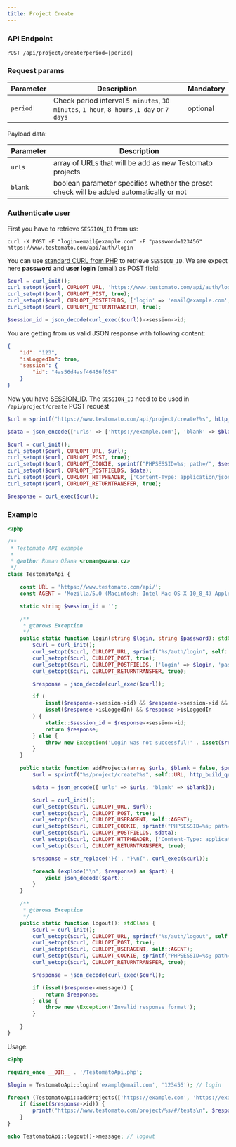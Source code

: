 ```yaml
---
title: Project Create
---
```


### API Endpoint

```text
POST /api/project/create?period=[period]
```

### Request params

| Parameter | Description | Mandatory |
| --------- | ------------ | -------- |
| `period`  | Check period interval `5 minutes`, `30 minutes`, `1 hour`, `8 hours` ,`1 day` or `7 days` | optional |

Payload data:

| Parameter | Description |
| --------- | ----------- |
| `urls` | array of URLs that will be add as new Testomato projects |  
| `blank` | boolean parameter specifies whether the preset check will be added automatically or not |

### Authenticate user

First you have to retrieve `SESSION_ID` from us:

```shell
curl -X POST -F "login=email@example.com" -F "password=123456" https://www.testomato.com/api/auth/login
```

You can use [standard CURL from PHP](http://php.net/manual/en/book.curl.php) to retrieve `SESSION_ID`. We are expect here **password** and **user login** (email) as POST field:

```php
$curl = curl_init();
curl_setopt($curl, CURLOPT_URL, 'https://www.testomato.com/api/auth/login');
curl_setopt($curl, CURLOPT_POST, true);
curl_setopt($curl, CURLOPT_POSTFIELDS, ['login' => 'email@example.com', 'password' => '123456']);
curl_setopt($curl, CURLOPT_RETURNTRANSFER, true);

$session_id = json_decode(curl_exec($curl))->session->id;
```

You are getting from us valid JSON response with following content:

```json
{
	"id": "123",
	"isLoggedIn": true,
	"session": {
		"id": "4as56d4asf46456f654"
	}
}
```

Now you have [SESSION_ID](http://php.net/manual/en/function.session-id.php). The `SESSION_ID` need to be used in `/api/project/create` POST request

```php
$url = sprintf("https://www.testomato.com/api/project/create?%s", http_build_query(['period' => $period]));

$data = json_encode(['urls' => ['https://example.com'], 'blank' => $blank]);

$curl = curl_init();
curl_setopt($curl, CURLOPT_URL, $url);
curl_setopt($curl, CURLOPT_POST, true);
curl_setopt($curl, CURLOPT_COOKIE, sprintf("PHPSESSID=%s; path=/", $session_id));
curl_setopt($curl, CURLOPT_POSTFIELDS, $data);
curl_setopt($curl, CURLOPT_HTTPHEADER, ['Content-Type: application/json']);
curl_setopt($curl, CURLOPT_RETURNTRANSFER, true);

$response = curl_exec($curl);
```

### Example

```php
<?php

/**
 * Testomato API example
 *
 * @author Roman Ožana <roman@ozana.cz>
 */
class TestomatoApi {

	const URL = 'https://www.testomato.com/api/';
	const AGENT = 'Mozilla/5.0 (Macintosh; Intel Mac OS X 10_8_4) AppleWebKit/537.36 (KHTML, like Gecko) Chrome/28.0.1500.71 Safari/537.36';

	static string $session_id = '';

	/**
	 * @throws Exception
	 */
	public static function login(string $login, string $password): stdClass {
		$curl = curl_init();
		curl_setopt($curl, CURLOPT_URL, sprintf("%s/auth/login", self::URL));
		curl_setopt($curl, CURLOPT_POST, true);
		curl_setopt($curl, CURLOPT_POSTFIELDS, ['login' => $login, 'password' => $password]);
		curl_setopt($curl, CURLOPT_RETURNTRANSFER, true);

		$response = json_decode(curl_exec($curl));

		if (
			isset($response->session->id) && $response->session->id &&
			isset($response->isLoggedIn) && $response->isLoggedIn
		) {
			static::$session_id = $response->session->id;
			return $response;
		} else {
			throw new Exception('Login was not successful!' . isset($response->messsage) ? ' ' . $response->message : null);
		}
	}

	public static function addProjects(array $urls, $blank = false, $period = '5 minutes'): Generator {
		$url = sprintf("%s/project/create?%s", self::URL, http_build_query(['period' => $period]));

		$data = json_encode(['urls' => $urls, 'blank' => $blank]);

		$curl = curl_init();
		curl_setopt($curl, CURLOPT_URL, $url);
		curl_setopt($curl, CURLOPT_POST, true);
		curl_setopt($curl, CURLOPT_USERAGENT, self::AGENT);
		curl_setopt($curl, CURLOPT_COOKIE, sprintf("PHPSESSID=%s; path=/", static::$session_id));
		curl_setopt($curl, CURLOPT_POSTFIELDS, $data);
		curl_setopt($curl, CURLOPT_HTTPHEADER, ['Content-Type: application/json']);
		curl_setopt($curl, CURLOPT_RETURNTRANSFER, true);

		$response = str_replace('}{', "}\n{", curl_exec($curl));

		foreach (explode("\n", $response) as $part) {
			yield json_decode($part);
		}
	}

	/**
	 * @throws Exception
	 */
	public static function logout(): stdClass {
		$curl = curl_init();
		curl_setopt($curl, CURLOPT_URL, sprintf("%s/auth/logout", self::URL));
		curl_setopt($curl, CURLOPT_POST, true);
		curl_setopt($curl, CURLOPT_USERAGENT, self::AGENT);
		curl_setopt($curl, CURLOPT_COOKIE, sprintf("PHPSESSID=%s; path=/", static::$session_id));
		curl_setopt($curl, CURLOPT_RETURNTRANSFER, true);

		$response = json_decode(curl_exec($curl));

		if (isset($response->message)) {
			return $response;
		} else {
			throw new \Exception('Invalid response format');
		}

	}
}
```

Usage:

```php
<?php

require_once __DIR__ . '/TestomatoApi.php';

$login = TestomatoApi::login('exampl@email.com', '123456'); // login

foreach (TestomatoApi::addProjects(['https://example.com', 'https://example2.com']) as $response) {
	if (isset($response->id)) {
		printf("https://www.testomato.com/project/%s/#/tests\n", $response->id);
	}
}

echo TestomatoApi::logout()->message; // logout
```